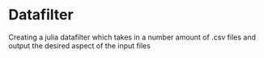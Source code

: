 # Datafilter
Creating a julia datafilter which takes in a number amount of .csv files and output the desired aspect of the input files
